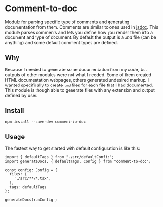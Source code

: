 # Comment-to-doc
Module for parsing specific type of comments and generating documentation from them.
Comments are similar to ones used in [jsdoc](https://jsdoc.app/).
This module parses comments and lets you define how you render them into a document and type of document.
By default the output is a *.md* file (can be anything) and some default comment types are defined.

## Why
Because I needed to generate some documentation from my code,
but outputs of other modules were not what I needed.
Some of them created HTML documentation webpages, others generated undesired markup.
I wanted specifically to create `.md` files for each file that I had documented.
This module is though able to generate files with any extension and output defined by user.  

## Install
```
npm install --save-dev comment-to-doc
```

## Usage
The fastest way to get started with default configuration is like this:
```
import { defaultTags } from "./src/defaultConfig";
import generateDocs, { defaultTags, Config } from "comment-to-doc";

const config: Config = {
  files: [
    './src/**/*.tsx',
  ],
  tags: defaultTags
};

generateDocs(runConfig);
```
